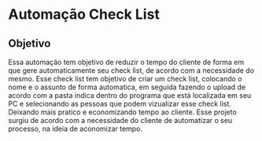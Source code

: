 # Automação Check List

## Objetivo

Essa automação tem objetivo de reduzir o tempo do cliente de forma em que gere automaticamente seu check list, de acordo com a necessidade do mesmo. Esse check list tem objetivo de criar um check list, colocando o nome e o assunto de forma automatica, em seguida fazendo o upload de acordo com a pasta indica dentro do programa que está localizada em seu PC e selecionando as pessoas que podem vizualizar esse check list. Deixando mais pratico e economizando tempo ao cliente. Esse projeto surgiu de acordo com a necessidade do cliente de automatizar o seu processo, na ideia de aconomizar tempo. 
